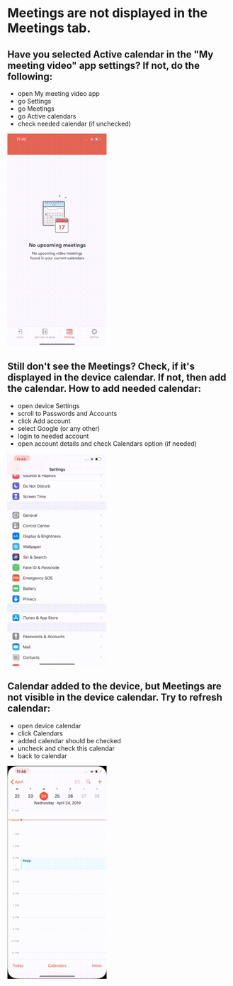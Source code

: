 # Meetings are not displayed in the Meetings tab.

## Have you selected Active calendar in the "My meeting video" app settings? If not, do the following: 
* open My meeting video app
* go Settings
* go Meetings
* go Active calendars
* check needed calendar (if unchecked)

![gif](IMG_0026.gif)


## Still don't see the Meetings? Check, if it's displayed in the device calendar. If not, then add the calendar. How to add needed calendar: 
* open device Settings
* scroll to Passwords and Accounts
* click Add account
* select Google (or any other)
* login to needed account 
* open account details and check Calendars option (if needed)

![gif](IMG_0024.gif)


## Calendar added to the device, but Meetings are not visible in the device calendar. Try to refresh calendar:
* open device calendar
* click Calendars
* added calendar should be checked
* uncheck and check this calendar 
* back to calendar

![gif](IMG_0027.gif)

